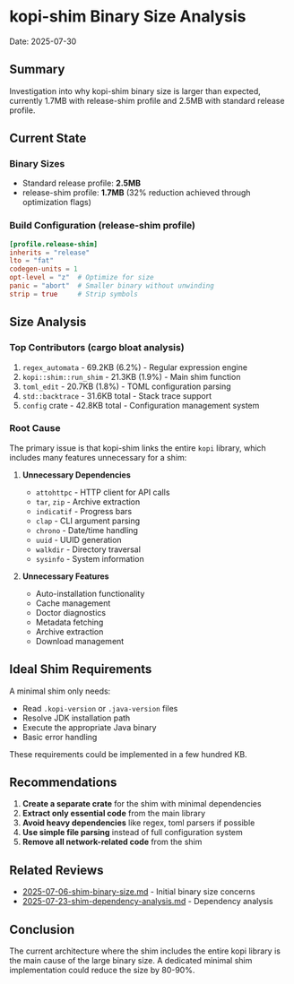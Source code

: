 # kopi-shim Binary Size Analysis

Date: 2025-07-30

## Summary

Investigation into why kopi-shim binary size is larger than expected, currently 1.7MB with release-shim profile and 2.5MB with standard release profile.

## Current State

### Binary Sizes
- Standard release profile: **2.5MB**
- release-shim profile: **1.7MB** (32% reduction achieved through optimization flags)

### Build Configuration (release-shim profile)
```toml
[profile.release-shim]
inherits = "release"
lto = "fat"
codegen-units = 1
opt-level = "z"  # Optimize for size
panic = "abort"  # Smaller binary without unwinding
strip = true     # Strip symbols
```

## Size Analysis

### Top Contributors (cargo bloat analysis)
1. `regex_automata` - 69.2KB (6.2%) - Regular expression engine
2. `kopi::shim::run_shim` - 21.3KB (1.9%) - Main shim function
3. `toml_edit` - 20.7KB (1.8%) - TOML configuration parsing
4. `std::backtrace` - 31.6KB total - Stack trace support
5. `config` crate - 42.8KB total - Configuration management system

### Root Cause

The primary issue is that kopi-shim links the entire `kopi` library, which includes many features unnecessary for a shim:

1. **Unnecessary Dependencies**
   - `attohttpc` - HTTP client for API calls
   - `tar`, `zip` - Archive extraction
   - `indicatif` - Progress bars
   - `clap` - CLI argument parsing
   - `chrono` - Date/time handling
   - `uuid` - UUID generation
   - `walkdir` - Directory traversal
   - `sysinfo` - System information

2. **Unnecessary Features**
   - Auto-installation functionality
   - Cache management
   - Doctor diagnostics
   - Metadata fetching
   - Archive extraction
   - Download management

## Ideal Shim Requirements

A minimal shim only needs:
- Read `.kopi-version` or `.java-version` files
- Resolve JDK installation path
- Execute the appropriate Java binary
- Basic error handling

These requirements could be implemented in a few hundred KB.

## Recommendations

1. **Create a separate crate** for the shim with minimal dependencies
2. **Extract only essential code** from the main library
3. **Avoid heavy dependencies** like regex, toml parsers if possible
4. **Use simple file parsing** instead of full configuration system
5. **Remove all network-related code** from the shim

## Related Reviews

- [2025-07-06-shim-binary-size.md](./2025-07-06-shim-binary-size.md) - Initial binary size concerns
- [2025-07-23-shim-dependency-analysis.md](./2025-07-23-shim-dependency-analysis.md) - Dependency analysis

## Conclusion

The current architecture where the shim includes the entire kopi library is the main cause of the large binary size. A dedicated minimal shim implementation could reduce the size by 80-90%.